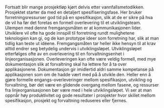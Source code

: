 Fortsatt blir mange prosjektløp kjørt delvis etter vannfallsmetodikken. Prosjektet starter da med en detaljert spesifiseringsfase. Her bruker forretningsressurser god tid på en spesifikasjon, slik at de er sikre på hva de vil ha før det foretas en formell overlevering til et utviklingsteam. Ulempen med denne fremgangsmåten er at kommunikasjonen lider. Utviklere vil ofte ha gode innspill til forretning rundt mulighetene teknologien kan gi, og de kan prototype ideer som forretning har, slik at man tidlig kan teste ut idéene. Fremgangsmåten tar heller ikke hensyn til at krav alltid endrer seg betydelig undervis i utviklingsløpet. 
Utviklingsløpet etterfølges ofte av en overlevering til en forvaltningsenhet i linjeorganisasjonen. Overleveringen kan ofte være veldig formell, med mye dokumentasjon slik at forvaltning skal ha lettere for å ta over applikasjonene. Dokumentasjon gir imidlertid aldri samme kompetanse på applikasjonen som om de hadde vært med på å utvikle den. Heller enn å gjøre formelle engangs-overleveringer mellom spesifikasjon, utvikling og forvaltning, bør det være en glidende overgang mellom fasene, og ressurser fra linjeorganisasjonen bør være med i hele utviklingsløpet. Vi ser at man oppnår høy produktivitet og gode resultater i prosjekter hvor skillet mellom spesifikasjon, prosjekt og forvaltning reduseres eller fjernes.